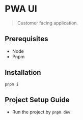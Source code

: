 # PWA UI

> Customer facing application.

<!-- [![Build Status](https://travis-ci.org/yourusername/your-frontend-app.svg?branch=master)](https://travis-ci.org/yourusername/your-frontend-app) -->

## Prerequisites

- Node
- Pnpm

## Installation

```shell
pnpm i
```

## Project Setup Guide

<!-- - Create `.env` file by duplicating `.env.example` file -->

- Run the project by `pnpm dev`
